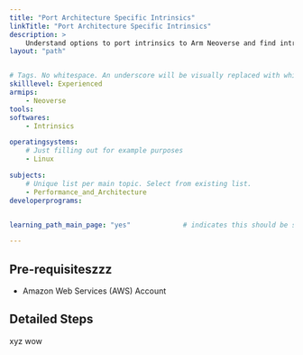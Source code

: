 ```yaml
---
title: "Port Architecture Specific Intrinsics" 
linkTitle: "Port Architecture Specific Intrinsics"
description: >
    Understand options to port intrinsics to Arm Neoverse and find intrinsics in project source code.
layout: "path"


# Tags. No whitespace. An underscore will be visually replaced with whitespace.
skilllevel: Experienced
armips:
    - Neoverse
tools:
softwares:
    - Intrinsics

operatingsystems:
    # Just filling out for example purposes
    - Linux

subjects:
    # Unique list per main topic. Select from existing list.
    - Performance_and_Architecture
developerprograms:


learning_path_main_page: "yes"             # indicates this should be surfaced when looking for related content. Only set for _index.md of learning path content.

---
```


## Pre-requisiteszzz

* Amazon Web Services (AWS) Account 

## Detailed Steps
xyz
wow
